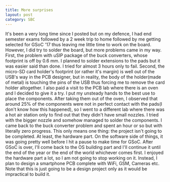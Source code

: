 ```yaml
---
title: More surprises
layout: post
category: SBC
---
```


It's been a very long time since I posted but on my defence, I had end semester exams followed by a 2 week trip to home followed by me getting selected for GSoC '17 thus leaving me little time to work on the board. However, I did try to solder the board, but more problems came in my way. First, the problem with uSIP package of the buck converters, whose footprint is off by 0.6 mm. I planned to solder extensions to the pads but it was easier said than done. I tried for almost 3 hours only to fail. Second, the micro-SD card holder's footprint (or rather it's margin) is well out of the USB's way in the PCB designer, but in reality, the body of the holder(made of metal) is touching the pins of the USB thus forcing me to remove the card holder altogether. I also paid a visit to the PCB lab where there is an oven and I decided to give it a try. I put my unsteady hands to the best use to place the components. After taking them out of the oven, I observed that around 25% of the components were not in perfect contact with the pads(I don't know how this happened), so I went to a different lab where there was a hot air station only to find out that they didn't have small nozzles. I tried with the bigger nozzle and somehow managed to solder the components. I came back to the buck converter problem and spent an hour or so but with literally zero progress. This only means one thing: the project isn't going to be completed. At least, the hardware part. On the software side of things, it was going pretty well before I hit a pause to make time for GSoC. After GSoC is over, I'll come back to the OS building part and I'll continue it until the end of the year or the end of the world whichever comes first. I enjoyed the hardware part a lot, so I am not going to stop working on it. Instead, I plan to design a smartphone PCB complete with WiFi, GSM, Cameras etc. Note that this is just going to be a design project only as it would be impractical to build it.